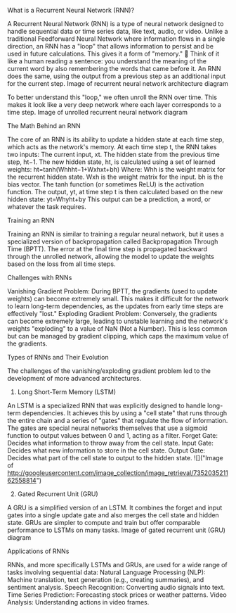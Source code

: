 
What is a Recurrent Neural Network (RNN)?

A Recurrent Neural Network (RNN) is a type of neural network designed to handle sequential data or time series data, like text, audio, or video. Unlike a traditional Feedforward Neural Network where information flows in a single direction, an RNN has a "loop" that allows information to persist and be used in future calculations. This gives it a form of "memory." 🧠
Think of it like a human reading a sentence: you understand the meaning of the current word by also remembering the words that came before it. An RNN does the same, using the output from a previous step as an additional input for the current step.
Image of recurrent neural network architecture diagram

To better understand this "loop," we often unroll the RNN over time. This makes it look like a very deep network where each layer corresponds to a time step.
Image of unrolled recurrent neural network diagram


The Math Behind an RNN

The core of an RNN is its ability to update a hidden state at each time step, which acts as the network's memory.
At each time step t, the RNN takes two inputs:
The current input, xt​.
The hidden state from the previous time step, ht−1​.
The new hidden state, ht​, is calculated using a set of learned weights:
ht​=tanh(Whh​ht−1​+Wxh​xt​+bh​)
Where:
Whh​ is the weight matrix for the recurrent hidden state.
Wxh​ is the weight matrix for the input.
bh​ is the bias vector.
The tanh function (or sometimes ReLU) is the activation function.
The output, yt​, at time step t is then calculated based on the new hidden state:
yt​=Why​ht​+by​
This output can be a prediction, a word, or whatever the task requires.

Training an RNN

Training an RNN is similar to training a regular neural network, but it uses a specialized version of backpropagation called Backpropagation Through Time (BPTT). The error at the final time step is propagated backward through the unrolled network, allowing the model to update the weights based on the loss from all time steps.

Challenges with RNNs

Vanishing Gradient Problem: During BPTT, the gradients (used to update weights) can become extremely small. This makes it difficult for the network to learn long-term dependencies, as the updates from early time steps are effectively "lost."
Exploding Gradient Problem: Conversely, the gradients can become extremely large, leading to unstable learning and the network's weights "exploding" to a value of NaN (Not a Number). This is less common but can be managed by gradient clipping, which caps the maximum value of the gradients.

Types of RNNs and Their Evolution

The challenges of the vanishing/exploding gradient problem led to the development of more advanced architectures.

1. Long Short-Term Memory (LSTM)

An LSTM is a specialized RNN that was explicitly designed to handle long-term dependencies. It achieves this by using a "cell state" that runs through the entire chain and a series of "gates" that regulate the flow of information. The gates are special neural networks themselves that use a sigmoid function to output values between 0 and 1, acting as a filter.
Forget Gate: Decides what information to throw away from the cell state.
Input Gate: Decides what new information to store in the cell state.
Output Gate: Decides what part of the cell state to output to the hidden state.
![]("Image of http://googleusercontent.com/image_collection/image_retrieval/735203521162558814")

2. Gated Recurrent Unit (GRU)

A GRU is a simplified version of an LSTM. It combines the forget and input gates into a single update gate and also merges the cell state and hidden state. GRUs are simpler to compute and train but offer comparable performance to LSTMs on many tasks.
Image of gated recurrent unit (GRU) diagram


Applications of RNNs

RNNs, and more specifically LSTMs and GRUs, are used for a wide range of tasks involving sequential data:
Natural Language Processing (NLP): Machine translation, text generation (e.g., creating summaries), and sentiment analysis.
Speech Recognition: Converting audio signals into text.
Time Series Prediction: Forecasting stock prices or weather patterns.
Video Analysis: Understanding actions in video frames.



